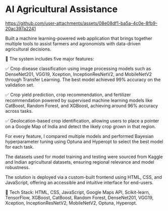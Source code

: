 # AI Agricultural Assistance

https://github.com/user-attachments/assets/08e08df1-ba5a-4c0e-8fb9-20ac397a2241

Built a machine learning-powered web application that brings together multiple tools to assist farmers and agronomists with data-driven agricultural decisions.

🎯 The system includes five major features:

✅ Crop disease classification using image processing models such as DenseNet201, VGG19, Xception, InceptionResNetV2, and MobileNetV2 through Transfer Learning. The best model achieved 99% accuracy on the validation set.

✅ Crop yield prediction, crop recommendation, and fertilizer recommendation powered by supervised machine learning models like CatBoost, Random Forest, and XGBoost, achieving around 96% accuracy across tasks.

✅ Geolocation-based crop identification, allowing users to place a pointer on a Google Map of India and detect the likely crop grown in that region.

For every feature, I compared multiple models and performed Bayesian hyperparameter tuning using Optuna and Hyperopt to select the best model for each task.

The datasets used for model training and testing were sourced from Kaggle and Indian agricultural datasets, ensuring regional relevance and model robustness.

The solution is deployed via a custom-built frontend using HTML, CSS, and JavaScript, offering an accessible and intuitive interface for end-users.

🔧 Tech Stack: HTML, CSS, JavaScript, Google Maps API, Scikit-learn, TensorFlow, XGBoost, CatBoost, Random Forest, DenseNet201, VGG19, Xception, InceptionResNetV2, MobileNetV2, Optuna, Hyperopt.

